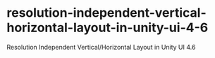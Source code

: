 # resolution-independent-vertical-horizontal-layout-in-unity-ui-4-6
Resolution Independent Vertical/Horizontal Layout in Unity UI 4.6
